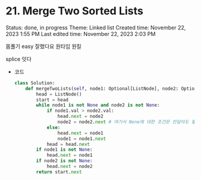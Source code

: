 # 21. Merge Two Sorted Lists

Status: done, in progress
Theme: Linked list
Created time: November 22, 2023 1:55 PM
Last edited time: November 22, 2023 2:03 PM

몸풀기 easy 잘했다요 원타임 원킬

splice 잇다

- 코드
    
    ```python
    class Solution:
        def mergeTwoLists(self, node1: Optional[ListNode], node2: Optional[ListNode]) -> Optional[ListNode]:
            head = ListNode()
            start = head 
            while node1 is not None and node2 is not None:
                if node1.val > node2.val:
                    head.next = node2
                    node2 = node2.next # 여기서 None에 대한 조건문 안달아도 될런지? 
                else:
                    head.next = node1
                    node1 = node1.next 
                head = head.next 
            if node1 is not None:
                head.next = node1 
            if node2 is not None:
                head.next = node2
            return start.next
    ```